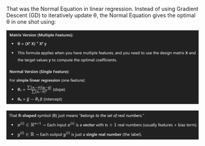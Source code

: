 That was the Normal Equation in linear regression. Instead of using Gradient Descent (GD) to iteratively update 
θ, the Normal Equation gives the optimal 
θ in one shot using:

![](/images/image_2025-03-25_200640024.png)

![](/images/image_2025-03-26_121056452.png)
